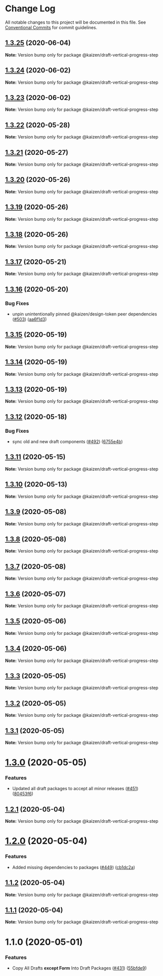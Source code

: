 # Change Log

All notable changes to this project will be documented in this file.
See [Conventional Commits](https://conventionalcommits.org) for commit guidelines.

## [1.3.25](https://github.com/cultureamp/kaizen-design-system/compare/@kaizen/draft-vertical-progress-step@1.3.24...@kaizen/draft-vertical-progress-step@1.3.25) (2020-06-04)

**Note:** Version bump only for package @kaizen/draft-vertical-progress-step





## [1.3.24](https://github.com/cultureamp/kaizen-design-system/compare/@kaizen/draft-vertical-progress-step@1.3.23...@kaizen/draft-vertical-progress-step@1.3.24) (2020-06-02)

**Note:** Version bump only for package @kaizen/draft-vertical-progress-step





## [1.3.23](https://github.com/cultureamp/kaizen-design-system/compare/@kaizen/draft-vertical-progress-step@1.3.22...@kaizen/draft-vertical-progress-step@1.3.23) (2020-06-02)

**Note:** Version bump only for package @kaizen/draft-vertical-progress-step





## [1.3.22](https://github.com/cultureamp/kaizen-design-system/compare/@kaizen/draft-vertical-progress-step@1.3.21...@kaizen/draft-vertical-progress-step@1.3.22) (2020-05-28)

**Note:** Version bump only for package @kaizen/draft-vertical-progress-step





## [1.3.21](https://github.com/cultureamp/kaizen-design-system/compare/@kaizen/draft-vertical-progress-step@1.3.20...@kaizen/draft-vertical-progress-step@1.3.21) (2020-05-27)

**Note:** Version bump only for package @kaizen/draft-vertical-progress-step





## [1.3.20](https://github.com/cultureamp/kaizen-design-system/compare/@kaizen/draft-vertical-progress-step@1.3.19...@kaizen/draft-vertical-progress-step@1.3.20) (2020-05-26)

**Note:** Version bump only for package @kaizen/draft-vertical-progress-step





## [1.3.19](https://github.com/cultureamp/kaizen-design-system/compare/@kaizen/draft-vertical-progress-step@1.3.18...@kaizen/draft-vertical-progress-step@1.3.19) (2020-05-26)

**Note:** Version bump only for package @kaizen/draft-vertical-progress-step





## [1.3.18](https://github.com/cultureamp/kaizen-design-system/compare/@kaizen/draft-vertical-progress-step@1.3.17...@kaizen/draft-vertical-progress-step@1.3.18) (2020-05-26)

**Note:** Version bump only for package @kaizen/draft-vertical-progress-step





## [1.3.17](https://github.com/cultureamp/kaizen-design-system/compare/@kaizen/draft-vertical-progress-step@1.3.16...@kaizen/draft-vertical-progress-step@1.3.17) (2020-05-21)

**Note:** Version bump only for package @kaizen/draft-vertical-progress-step





## [1.3.16](https://github.com/cultureamp/kaizen-design-system/compare/@kaizen/draft-vertical-progress-step@1.3.15...@kaizen/draft-vertical-progress-step@1.3.16) (2020-05-20)


### Bug Fixes

* unpin unintentionally pinned @kaizen/design-token peer dependencies ([#503](https://github.com/cultureamp/kaizen-design-system/issues/503)) ([aa6f1d3](https://github.com/cultureamp/kaizen-design-system/commit/aa6f1d3a63cd7f2e3dac9cd631aa7a9e88b153ac))





## [1.3.15](https://github.com/cultureamp/kaizen-design-system/compare/@kaizen/draft-vertical-progress-step@1.3.14...@kaizen/draft-vertical-progress-step@1.3.15) (2020-05-19)

**Note:** Version bump only for package @kaizen/draft-vertical-progress-step





## [1.3.14](https://github.com/cultureamp/kaizen-design-system/compare/@kaizen/draft-vertical-progress-step@1.3.13...@kaizen/draft-vertical-progress-step@1.3.14) (2020-05-19)

**Note:** Version bump only for package @kaizen/draft-vertical-progress-step





## [1.3.13](https://github.com/cultureamp/kaizen-design-system/compare/@kaizen/draft-vertical-progress-step@1.3.12...@kaizen/draft-vertical-progress-step@1.3.13) (2020-05-19)

**Note:** Version bump only for package @kaizen/draft-vertical-progress-step





## [1.3.12](https://github.com/cultureamp/kaizen-design-system/compare/@kaizen/draft-vertical-progress-step@1.3.11...@kaizen/draft-vertical-progress-step@1.3.12) (2020-05-18)


### Bug Fixes

* sync old and new draft components ([#492](https://github.com/cultureamp/kaizen-design-system/issues/492)) ([6755e4b](https://github.com/cultureamp/kaizen-design-system/commit/6755e4beedf5d3953c5a50e152cfd181389d9be0))





## [1.3.11](https://github.com/cultureamp/kaizen-design-system/compare/@kaizen/draft-vertical-progress-step@1.3.10...@kaizen/draft-vertical-progress-step@1.3.11) (2020-05-15)

**Note:** Version bump only for package @kaizen/draft-vertical-progress-step





## [1.3.10](https://github.com/cultureamp/kaizen-design-system/compare/@kaizen/draft-vertical-progress-step@1.3.9...@kaizen/draft-vertical-progress-step@1.3.10) (2020-05-13)

**Note:** Version bump only for package @kaizen/draft-vertical-progress-step





## [1.3.9](https://github.com/cultureamp/kaizen-design-system/compare/@kaizen/draft-vertical-progress-step@1.3.8...@kaizen/draft-vertical-progress-step@1.3.9) (2020-05-08)

**Note:** Version bump only for package @kaizen/draft-vertical-progress-step





## [1.3.8](https://github.com/cultureamp/kaizen-design-system/compare/@kaizen/draft-vertical-progress-step@1.3.7...@kaizen/draft-vertical-progress-step@1.3.8) (2020-05-08)

**Note:** Version bump only for package @kaizen/draft-vertical-progress-step





## [1.3.7](https://github.com/cultureamp/kaizen-design-system/compare/@kaizen/draft-vertical-progress-step@1.3.6...@kaizen/draft-vertical-progress-step@1.3.7) (2020-05-08)

**Note:** Version bump only for package @kaizen/draft-vertical-progress-step





## [1.3.6](https://github.com/cultureamp/kaizen-design-system/compare/@kaizen/draft-vertical-progress-step@1.3.5...@kaizen/draft-vertical-progress-step@1.3.6) (2020-05-07)

**Note:** Version bump only for package @kaizen/draft-vertical-progress-step





## [1.3.5](https://github.com/cultureamp/kaizen-design-system/compare/@kaizen/draft-vertical-progress-step@1.3.4...@kaizen/draft-vertical-progress-step@1.3.5) (2020-05-06)

**Note:** Version bump only for package @kaizen/draft-vertical-progress-step





## [1.3.4](https://github.com/cultureamp/kaizen-design-system/compare/@kaizen/draft-vertical-progress-step@1.3.3...@kaizen/draft-vertical-progress-step@1.3.4) (2020-05-06)

**Note:** Version bump only for package @kaizen/draft-vertical-progress-step





## [1.3.3](https://github.com/cultureamp/kaizen-design-system/compare/@kaizen/draft-vertical-progress-step@1.3.2...@kaizen/draft-vertical-progress-step@1.3.3) (2020-05-05)

**Note:** Version bump only for package @kaizen/draft-vertical-progress-step





## [1.3.2](https://github.com/cultureamp/kaizen-design-system/compare/@kaizen/draft-vertical-progress-step@1.3.1...@kaizen/draft-vertical-progress-step@1.3.2) (2020-05-05)

**Note:** Version bump only for package @kaizen/draft-vertical-progress-step





## [1.3.1](https://github.com/cultureamp/kaizen-design-system/compare/@kaizen/draft-vertical-progress-step@1.3.0...@kaizen/draft-vertical-progress-step@1.3.1) (2020-05-05)

**Note:** Version bump only for package @kaizen/draft-vertical-progress-step





# [1.3.0](https://github.com/cultureamp/kaizen-design-system/compare/@kaizen/draft-vertical-progress-step@1.2.1...@kaizen/draft-vertical-progress-step@1.3.0) (2020-05-05)


### Features

* Updated all draft packages to accept all minor releases ([#451](https://github.com/cultureamp/kaizen-design-system/issues/451)) ([80453f6](https://github.com/cultureamp/kaizen-design-system/commit/80453f6c04300dcef61c14e39200ce154863eb0d))





## [1.2.1](https://github.com/cultureamp/kaizen-design-system/compare/@kaizen/draft-vertical-progress-step@1.2.0...@kaizen/draft-vertical-progress-step@1.2.1) (2020-05-04)

**Note:** Version bump only for package @kaizen/draft-vertical-progress-step





# [1.2.0](https://github.com/cultureamp/kaizen-design-system/compare/@kaizen/draft-vertical-progress-step@1.1.2...@kaizen/draft-vertical-progress-step@1.2.0) (2020-05-04)


### Features

* Added missing dependencies to packages  ([#449](https://github.com/cultureamp/kaizen-design-system/issues/449)) ([cb1dc2a](https://github.com/cultureamp/kaizen-design-system/commit/cb1dc2aead68e591cc21c665fb25c1817633c4d7))





## [1.1.2](https://github.com/cultureamp/kaizen-design-system/compare/@kaizen/draft-vertical-progress-step@1.1.1...@kaizen/draft-vertical-progress-step@1.1.2) (2020-05-04)

**Note:** Version bump only for package @kaizen/draft-vertical-progress-step





## [1.1.1](https://github.com/cultureamp/kaizen-design-system/compare/@kaizen/draft-vertical-progress-step@1.1.0...@kaizen/draft-vertical-progress-step@1.1.1) (2020-05-04)

**Note:** Version bump only for package @kaizen/draft-vertical-progress-step





# 1.1.0 (2020-05-01)


### Features

* Copy All Drafts **except Form** Into Draft Packages ([#431](https://github.com/cultureamp/kaizen-design-system/issues/431)) ([55bfde9](https://github.com/cultureamp/kaizen-design-system/commit/55bfde98611d2c4070d26ba082e478f96ddca1fd))
